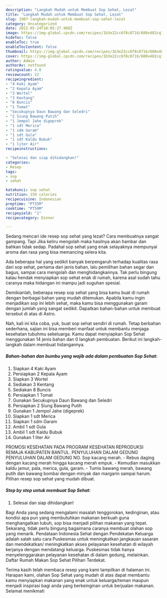 ```yaml
---
description: "Langkah Mudah untuk Membuat Sop Sehat, Lezat"
title: "Langkah Mudah untuk Membuat Sop Sehat, Lezat"
slug: 1907-langkah-mudah-untuk-membuat-sop-sehat-lezat
category: Uncategorized
date: 2022-05-24T10:05:27.960Z
image: https://img-global.cpcdn.com/recipes/1b3e22cc6f8c8716/680x482cq70/sop-sehat-foto-resep-utama.jpg
hideToc: false
enableToc: true
enableTocContent: false
thumbnail: https://img-global.cpcdn.com/recipes/1b3e22cc6f8c8716/680x482cq70/sop-sehat-foto-resep-utama.jpg
cover: https://img-global.cpcdn.com/recipes/1b3e22cc6f8c8716/680x482cq70/sop-sehat-foto-resep-utama.jpg
author: Admin
authorAv: notfound
ratingvalue: 4.8
reviewcount: 22
recipeingredient:
- "4 Kaki Ayam"
- "2 Kepala Ayam"
- "3 Wortel"
- "3 Kentang"
- "8 Buncis"
- "1 Tomat"
- "Secukupnya Daun Bawang dan Seledri"
- "2 Siung Bawang Putih"
- "1 Jempol Jahe digeprek"
- "1 sdt Merica"
- "1 sdm Garam"
- "1 sdt Gula"
- "1 sdt Kaldu Bubuk"
- "1 liter Air"
recipeinstructions:

- "Selesai dan siap dihidangkan!"
categories:
- Resep
tags:
- sop
- sehat

katakunci: sop sehat 
nutrition: 159 calories
recipecuisine: Indonesian
preptime: "PT35M"
cooktime: "PT59M"
recipeyield: "1"
recipecategory: Dinner

---
```



Sedang mencari ide resep sop sehat yang lezat? Cara membuatnya sangat gampang. Tapi Jika keliru mengolah maka hasilnya akan hambar dan bahkan tidak sedap. Padahal sop sehat yang enak selayaknya mempunyai aroma dan rasa yang bisa memancing selera kita.


Ada beberapa hal yang sedikit banyak berpengaruh terhadap kualitas rasa dari sop sehat, pertama dari jenis bahan, lalu pemilihan bahan segar dan bagus, sampai cara mengolah dan menghidangkannya. Tak perlu bingung kalau hendak menyiapkan sop sehat enak di rumah, karena asal sudah tahu caranya maka hidangan ini mampu jadi suguhan spesial.

Demikianlah, beberapa resep sop sehat yang bisa kamu buat di rumah dengan berbagai bahan yang mudah ditemukan. Apabila kamu ingin menjadikan sop ini lebih sehat, maka kamu bisa menggunakan garam dengan jumlah yang sangat sedikit. Dapatkan bahan-bahan untuk membuat tersebut di atas di Astro.


Nah, kali ini kita coba, yuk, buat sop sehat sendiri di rumah. Tetap berbahan sederhana, sajian ini bisa memberi manfaat untuk membantu menjaga kesehatan tubuhmu sekeluarga. Kamu dapat menyiapkan Sop Sehat menggunakan 14 jenis bahan dan 0 langkah pembuatan. Berikut ini langkah-langkah dalam membuat hidangannya.

<!--inarticleads1-->

##### Bahan-bahan dan bumbu yang wajib ada dalam pembuatan Sop Sehat:

1. Siapkan 4 Kaki Ayam
1. Persiapkan 2 Kepala Ayam
1. Siapkan 3 Wortel
1. Sediakan 3 Kentang
1. Sediakan 8 Buncis
1. Persiapkan 1 Tomat
1. Gunakan Secukupnya Daun Bawang dan Seledri
1. Persiapkan 2 Siung Bawang Putih
1. Gunakan 1 Jempol Jahe (digeprek)
1. Siapkan 1 sdt Merica
1. Siapkan 1 sdm Garam
1. Ambil 1 sdt Gula
1. Ambil 1 sdt Kaldu Bubuk
1. Gunakan 1 liter Air


PROMOSI KESEHATAN PADA PROGRAM KESEHATAN REPRODUKSI REMAJA KABUPATEN BANTUL. PENYULUHAN DALAM GEDUNG PENYULUHAN DALAM GEDUNG NO. Sop kacang merah. - Rebus daging dengan kacang merah hingga kacang merah empuk. - Kemudian masukkan kaldu jamur, pala, merica, gula, garam. - Tumis bawang merah, bawang putih dan bawang bombai dengan minyak dan margarin sampai harum. Pilihan resep sop sehat yang mudah dibuat. 

<!--inarticleads2-->

##### Step by step untuk membuat Sop Sehat:


1. Selesai dan siap dihidangkan!

Bagi Anda yang sedang mengalami masalah tenggorokan, kedinginan, atau kondisi apa pun yang membutuhkan makanan berkuah guna menghangatkan tubuh, sop bisa menjadi pilihan makanan yang tepat. Sekarang, tidak perlu bingung bagaimana caranya membuat olahan sop yang menarik. Pendataan Indonesia Sehat dengan Pendekatan Keluarga adalah salah satu cara Puskesmas untuk meningkatkan jangkauan sasaran dan mendekatkan/ meningkatkan akses pelayanan kesehatan di wilayah kerjanya dengan mendatangi keluarga. Puskesmas tidak hanya menyelenggarakan pelayanan kesehatan di dalam gedung, melainkan. Daftar Rumah Makan Sop Sehat Pilihan Terdekat. 

Terima kasih telah membaca resep yang kami tampilkan di halaman ini. Harapan kami, olahan Sop Sehat yang mudah di atas dapat membantu kamu menyiapkan makanan yang enak untuk keluarga/teman maupun menjadi inspirasi bagi anda yang berkeinginan untuk berjualan makanan. Selamat menikmati
